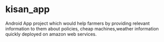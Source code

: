 # kisan_app
Android App project which would help farmers by providing relevant information to them about policies, cheap machines,weather information quickly deployed on amazon web services.
